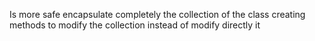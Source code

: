 Is more safe encapsulate completely the collection of the class creating methods to modify the collection instead of modify directly it
